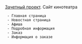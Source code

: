 [Зачетный проект](ITMO.HTML5_CSS3_JS/Lab09). Сайт кинотеатра

     - Главная страница
     - Новостная страница
     - Афиша
     - Подробная информация
     - Заказ
     - Информация о заказе
